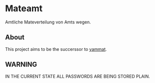 # Mateamt

Amtliche Mateverteilung von Amts wegen.

## About

This project aims to be the succerssor to [yammat](https://github.com/nek0/yammat).

## WARNING

IN THE CURRENT STATE ALL PASSWORDS ARE BEING STORED PLAIN.
